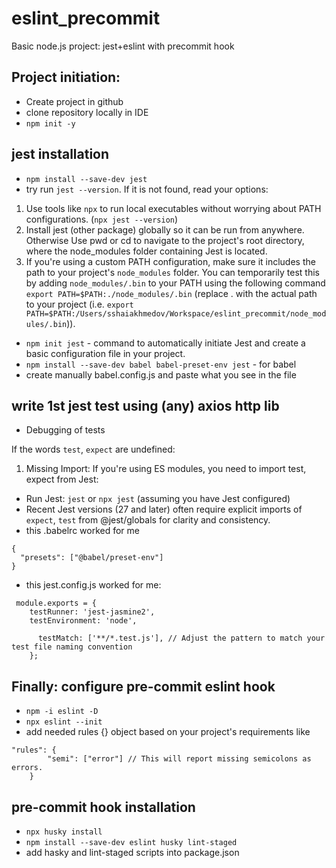 # eslint_precommit

Basic node.js project: jest+eslint with precommit hook

## Project initiation:
- Create project in github
- clone repository locally in IDE
- `npm init -y`

## jest installation
- `npm install --save-dev jest`
 - try run `jest --version`. If it is not found, read your options:
  1. Use tools like `npx` to run local executables without worrying about PATH configurations. (`npx jest --version`)
  2. Install jest (other package) globally so it can be run from anywhere. Otherwise Use pwd or cd to navigate to the project's root directory, where the node_modules folder containing Jest is located.
  3. If you're using a custom PATH configuration, make sure it includes the path to your project's `node_modules` folder. You can temporarily test this by adding `node_modules/.bin` to your PATH using the following command `export PATH=$PATH:./node_modules/.bin` (replace . with the actual path to your project (i.e. `export PATH=$PATH:/Users/sshaiakhmedov/Workspace/eslint_precommit/node_modules/.bin`)).

- `npm init jest` -  command to automatically initiate Jest and create a basic configuration file in your project.
- `npm install --save-dev babel babel-preset-env jest` - for babel
- create manually babel.config.js and paste what you see in the file

## write 1st jest test using (any) axios http lib


- Debugging of tests

If the words `test`, `expect` are undefined:

1. Missing Import: If you're using ES modules, you need to import test, expect from Jest:

- Run Jest: `jest` or `npx jest` (assuming you have Jest configured)
- Recent Jest versions (27 and later) often require explicit imports of `expect`, `test` from @jest/globals for clarity and consistency.
- this .babelrc worked for me 
```
{
  "presets": ["@babel/preset-env"]
}
```

- this jest.config.js worked for me:
```
 module.exports = {
    testRunner: 'jest-jasmine2',
    testEnvironment: 'node',

      testMatch: ['**/*.test.js'], // Adjust the pattern to match your test file naming convention
    };
```


## Finally: configure pre-commit eslint hook

- `npm -i eslint -D`
- `npx eslint --init`
- add needed rules {} object based on your project's requirements like 
```
"rules": {
        "semi": ["error"] // This will report missing semicolons as errors.
    }
```


## pre-commit hook installation

- `npx husky install`
- `npm install --save-dev eslint husky lint-staged`
- add hasky and lint-staged scripts into package.json







